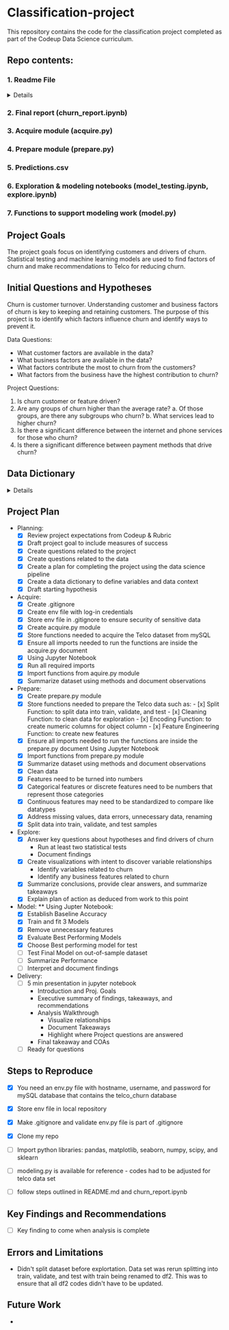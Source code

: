 # Classification-project
This repository contains the code for the classification project completed as part of the Codeup Data Science curriculum.

## Repo contents:

### <summary>1. Readme File</summary>
<details>

```- project description with goals
- initial hypotheses and/or questions you have of the data, ideas
- data dictionary
- project planning (lay out your process through the data science pipeline)
- instructions or an explanation of how someone else can reproduce your project and findings (What would someone need to be able to recreate your project on their own?)
- key findings, recommendations, and takeaways from your project,
```
</details>

### 2. Final report (churn_report.ipynb)
### 3. Acquire module (acquire.py)
### 4. Prepare module (prepare.py)
### 5. Predictions.csv
### 6. Exploration & modeling notebooks (model_testing.ipynb, explore.ipynb)
### 7. Functions to support modeling work (model.py)

## Project Goals
The project goals focus on identifying customers and drivers of churn.  Statistical testing and machine learning models are used to find factors of churn and make recommendations to Telco for reducing churn.

## Initial Questions and Hypotheses

Churn is customer turnover.  Understanding customer and business factors of churn is key to keeping and retaining customers. The purpose of this project is to identify which factors influence churn and identify ways to prevent it.  

Data Questions:
  - What customer factors are available in the data?
  - What business factors are available in the data?
  - What factors contribute the most to churn from the customers?
  - What factors from the business have the highest contribution to churn?

Project Questions:
1. Is churn customer or feature driven?
2. Are any groups of churn higher than the average rate?
    a. Of those groups, are there any subgroups who churn?
    b. What services lead to higher churn?
3. Is there a significant difference between the internet and phone services for those who churn? 
4. Is there a significant difference between payment methods that drive churn?


## Data Dictionary
<details>

|Feature Name|	Description|	Data Type| Updated to|
|:---|:---|---:|:----|
|payment_type_id| Numerical version of payment_type|categorical| deleted|
|internet_service_type_id| numercical version of internet service type| categorical| deleted|
|customer_id|	Contains customer ID|	categorical|
|gender|	whether the customer female or male|	categorical| deleted after encoding|
|senior_citizen|	Whether the customer is a senior citizen or not (1, 0)|	numeric, int|is_senior_citizen|
|partner|	Whether the customer has a partner or not (Yes, No)|	categorical| deleted after encoding|
|dependents|	Whether the customer has dependents or not (Yes, No)|	categorical|deleted after encoding|
|tenure|	Number of months the customer has stayed with the company|	numeric, int|
|phone_service|	Whether the customer has a phone service or not (Yes, No)|	categorical|deleted after encoding|
|multiple_lines|	Whether the customer has multiple lines r not (Yes, No, No phone service)|	categorical|
|internet_service_type|	Customer’s internet service provider (DSL, Fiber optic, No)|categorical|
|online_security|	Whether the customer has online security or not (Yes, No, No internet service)|	categorical|
|online_backup|	Whether the customer has online backup or not (Yes, No, No internet service)| categorical|
|device_protection|	Whether the customer has device protection or not (Yes, No, No internet service)|	categorical|
|tech_support|	Whether the customer has tech support or not (Yes, No, No internet service)|	categorical|
|streaming_tv|	Whether the customer has streaming TV or not (Yes, No, No internet service)| categorical|
|streaming_movies|	Whether the customer has streaming movies or not (Yes, No, No internet service)|	categorical|
|contract_type|	The contract term of the customer (Month-to-month, One year, Two year)|	categorical| deleted|
|paperless_billing|	Whether the customer has paperless billing or not (Yes, No)|	categorical| deleted after encoding|
|payment_type| The customer’s payment method (Electronic check, Mailed check, Bank transfer, Credit card)|categorical|
|monthly_charges|	The amount charged to the customer monthly|	numeric , int|
|total_charges|	The total amount charged to the customer|	object| numerical, int|
|churn|	Whether the customer churned or not (Yes or No)|	categorical| Yes:1 No:0|
|* is_male| gender converted to Male:1 Female:0| categorical|
|* has_phone| phone_service updted to Yes:1, No:0| categorical
|* has_internet_service|internet_service_type updated to show Fiber and DSL as 1, others as 0| categorical|
|* has_partner| partner updated to Yes:1, No:0|categorical|
|* has_dependent|dependents updated to Yeas:1, No:0|categorical|
|* is_paperless| paperless_billing updated to Yes:1, No:0| categorical|
|* is_month_to_month|contract type month-to-month:1, others: 0|categorical|
|* is_autopay| E-check and mailed:0 automatic transfers:1|categorical|
|* has_streaming|streaming movies or TV:1 others :0| categorical

* indicated row added through python
</details>

## Project Plan

- Planning:
    - [x] Review project expectations from Codeup & Rubric
    - [x] Draft project goal to include measures of success
    - [x] Create questions related to the project
    - [x] Create questions related to the data
    - [x] Create a plan for completing the project using the data science pipeline
    - [x] Create a data dictionary to define variables and data context
    - [x] Draft starting hypothesis

- Acquire:
   - [x] Create .gitignore
   - [x] Create env file with log-in credentials
   - [x] Store env file in .gitignore to ensure security of sensitive data
   - [x] Create acquire.py module
   - [x] Store functions needed to acquire the Telco dataset from mySQL
   - [x] Ensure all imports needed to run the functions are inside the acquire.py document
   - [x] Using Jupyter Notebook
   - [x] Run all required imports
   - [x] Import functions from aquire.py module
   - [x] Summarize dataset using methods and document observations

- Prepare:
   - [x] Create prepare.py module
   - [x] Store functions needed to prepare the Telco data such as:
          - [x] Split Function: to split data into train, validate, and test
          - [x] Cleaning Function: to clean data for exploration
          - [x] Encoding Function: to create numeric columns for object column
          - [x] Feature Engineering Function: to create new features
   - [x] Ensure all imports needed to run the functions are inside the prepare.py document Using Jupyter Notebook
   - [x] Import functions from prepare.py module
   - [x] Summarize dataset using methods and document observations
   - [x] Clean data
   - [x] Features need to be turned into numbers
   - [x] Categorical features or discrete features need to be numbers that represent those categories
   - [x] Continuous features may need to be standardized to compare like datatypes
   - [x] Address missing values, data errors, unnecessary data, renaming
   - [x] Split data into train, validate, and test samples
   
- Explore:
  - [x] Answer key questions about hypotheses and find drivers of churn
      - Run at least two statistical tests
      - Document findings
  - [x] Create visualizations with intent to discover variable relationships
      - Identify variables related to churn
      - Identify any business features related to churn
  - [x] Summarize conclusions, provide clear answers, and summarize takeaways
  - [x] Explain plan of action as deduced from work to this point

- Model:
** Using Jupter Notebook:
  - [x] Establish Baseline Accuracy
  - [x] Train and fit 3 Models 
  - [x] Remove unnecessary features
  - [x] Evaluate Best Performing Models
  - [x] Choose Best performing model for test
  - [ ] Test Final Model on out-of-sample dataset
  - [ ] Summarize Performance
  - [ ] Interpret and document findings

- Delivery:
  - [ ] 5 min presentation in jupyter notebook
      - Introduction and Proj. Goals
      - Executive summary of findings, takeaways, and recommendations
      - Analysis Walkthrough
          -  Visualize relationships
          -  Document Takeaways
          -  Highlight where Project questions are answered
      -  Final takeaway and COAs 
  - [ ] Ready for questions 

## Steps to Reproduce

 - [x] You need an env.py file with hostname, username, and password for mySQL database that contains the telco_churn database
 - [x] Store env file in local repository
 - [x] Make .gitignore and validate env.py file is part of .gitignore
 - [x] Clone my repo
 - [ ] Import python libraries: pandas, matplotlib, seaborn, numpy, scipy, and sklearn
 - [ ] modeling.py is available for reference - codes had to be adjusted for telco data set
 - [ ] follow steps outlined in README.md and churn_report.ipynb
 

## Key Findings and Recommendations
 - [ ] Key finding to come when analysis is complete
 
## Errors and Limitations
 - Didn't split dataset before explortation.  Data set was rerun splitting into train, validate, and test with train being renamed to df2.  This was to ensure that all df2 codes didn't have to be updated. 

## Future Work 
 - 
